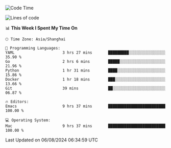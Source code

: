 <!--START_SECTION:waka-->
![Code Time](http://img.shields.io/badge/Code%20Time-2%2C114%20hrs%2010%20mins-blue)

![Lines of code](https://img.shields.io/badge/From%20Hello%20World%20I%27ve%20Written-308.0%20thousand%20lines%20of%20code-blue)

📊 **This Week I Spent My Time On** 

```text
🕑︎ Time Zone: Asia/Shanghai

💬 Programming Languages: 
YAML                     3 hrs 27 mins       █████████░░░░░░░░░░░░░░░░   35.90 % 
Go                       2 hrs 6 mins        █████░░░░░░░░░░░░░░░░░░░░   21.96 % 
Python                   1 hr 31 mins        ████░░░░░░░░░░░░░░░░░░░░░   15.86 % 
Docker                   1 hr 18 mins        ███░░░░░░░░░░░░░░░░░░░░░░   13.66 % 
Git                      39 mins             ██░░░░░░░░░░░░░░░░░░░░░░░   06.87 % 

🔥 Editors: 
Emacs                    9 hrs 37 mins       █████████████████████████   100.00 % 

💻 Operating System: 
Mac                      9 hrs 37 mins       █████████████████████████   100.00 % 
```


 Last Updated on 06/08/2024 06:34:59 UTC
<!--END_SECTION:waka-->
